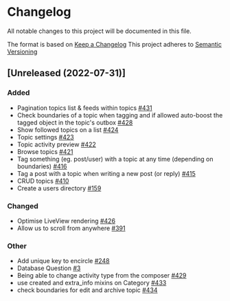 # Changelog
All notable changes to this project will be documented in this file.

The format is based on [Keep a Changelog](https://keepachangelog.com/en/1.0.0/)
This project adheres to [Semantic Versioning](https://semver.org/spec/v2.0.0.html)

## [Unreleased (2022-07-31)]
### Added
- Pagination topics list & feeds within topics [#431](https://github.com/bonfire-networks/bonfire-app/issues/431) 
- Check boundaries of a topic when tagging and if allowed auto-boost the tagged object in the topic's outbox [#428](https://github.com/bonfire-networks/bonfire-app/issues/428) 
- Show followed topics on a list [#424](https://github.com/bonfire-networks/bonfire-app/issues/424) 
- Topic settings [#423](https://github.com/bonfire-networks/bonfire-app/issues/423) 
- Topic activity preview [#422](https://github.com/bonfire-networks/bonfire-app/issues/422) 
- Browse topics [#421](https://github.com/bonfire-networks/bonfire-app/issues/421) 
- Tag something (eg. post/user) with a topic at any time (depending on boundaries) [#416](https://github.com/bonfire-networks/bonfire-app/issues/416) 
- Tag a post with a topic when writing a new post (or reply) [#415](https://github.com/bonfire-networks/bonfire-app/issues/415) 
- CRUD topics [#410](https://github.com/bonfire-networks/bonfire-app/issues/410) 
- Create a users directory [#159](https://github.com/bonfire-networks/bonfire-app/issues/159) 

### Changed
- Optimise LiveView rendering [#426](https://github.com/bonfire-networks/bonfire-app/issues/426) 
- Allow us to scroll from anywhere [#391](https://github.com/bonfire-networks/bonfire-app/issues/391) 

### Other
- Add unique key to encircle [#248](https://github.com/bonfire-networks/bonfire-app/issues/248) 
- Database Question [#3](https://github.com/bonfire-networks/activity_pub/issues/3) 
- Being able to change activity type from the composer [#429](https://github.com/bonfire-networks/bonfire-app/issues/429) 
- use created and extra_info mixins on Category [#433](https://github.com/bonfire-networks/bonfire-app/issues/433) 
- check boundaries for edit and archive topic [#434](https://github.com/bonfire-networks/bonfire-app/issues/434) 

